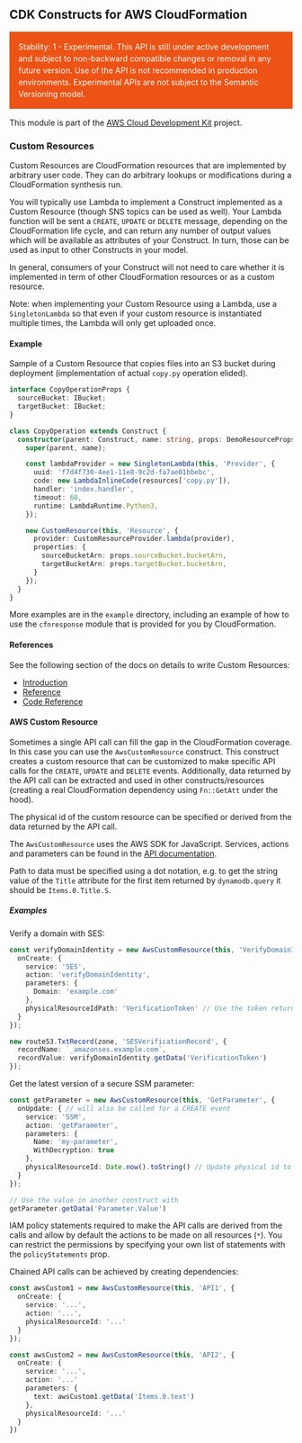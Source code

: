 ## CDK Constructs for AWS CloudFormation
<div class="stability_label"
     style="background-color: #EC5315; color: white !important; margin: 0 0 1rem 0; padding: 1rem; line-height: 1.5;">
  Stability: 1 - Experimental. This API is still under active development and subject to non-backward
  compatible changes or removal in any future version. Use of the API is not recommended in production
  environments. Experimental APIs are not subject to the Semantic Versioning model.
</div>


This module is part of the [AWS Cloud Development Kit](https://github.com/awslabs/aws-cdk) project.

### Custom Resources

Custom Resources are CloudFormation resources that are implemented by
arbitrary user code. They can do arbitrary lookups or modifications
during a CloudFormation synthesis run.

You will typically use Lambda to implement a Construct implemented as a
Custom Resource (though SNS topics can be used as well). Your Lambda function
will be sent a `CREATE`, `UPDATE` or `DELETE` message, depending on the
CloudFormation life cycle, and can return any number of output values which
will be available as attributes of your Construct. In turn, those can
be used as input to other Constructs in your model.

In general, consumers of your Construct will not need to care whether
it is implemented in term of other CloudFormation resources or as a
custom resource.

Note: when implementing your Custom Resource using a Lambda, use
a `SingletonLambda` so that even if your custom resource is instantiated
multiple times, the Lambda will only get uploaded once.

#### Example

Sample of a Custom Resource that copies files into an S3 bucket during deployment
(implementation of actual `copy.py` operation elided).

```ts
interface CopyOperationProps {
  sourceBucket: IBucket;
  targetBucket: IBucket;
}

class CopyOperation extends Construct {
  constructor(parent: Construct, name: string, props: DemoResourceProps) {
    super(parent, name);

    const lambdaProvider = new SingletonLambda(this, 'Provider', {
      uuid: 'f7d4f730-4ee1-11e8-9c2d-fa7ae01bbebc',
      code: new LambdaInlineCode(resources['copy.py']),
      handler: 'index.handler',
      timeout: 60,
      runtime: LambdaRuntime.Python3,
    });

    new CustomResource(this, 'Resource', {
      provider: CustomResourceProvider.lambda(provider),
      properties: {
        sourceBucketArn: props.sourceBucket.bucketArn,
        targetBucketArn: props.targetBucket.bucketArn,
      }
    });
  }
}
```

More examples are in the `example` directory, including an example of how to use
the `cfnresponse` module that is provided for you by CloudFormation.

#### References

See the following section of the docs on details to write Custom Resources:

* [Introduction](https://docs.aws.amazon.com/AWSCloudFormation/latest/UserGuide/template-custom-resources.html)
* [Reference](https://docs.aws.amazon.com/AWSCloudFormation/latest/UserGuide/crpg-ref.html)
* [Code Reference](https://docs.aws.amazon.com/AWSCloudFormation/latest/UserGuide/aws-properties-lambda-function-code.html)

#### AWS Custom Resource
Sometimes a single API call can fill the gap in the CloudFormation coverage. In
this case you can use the `AwsCustomResource` construct. This construct creates
a custom resource that can be customized to make specific API calls for the
`CREATE`, `UPDATE` and `DELETE` events. Additionally, data returned by the API
call can be extracted and used in other constructs/resources (creating a real
CloudFormation dependency using `Fn::GetAtt` under the hood).

The physical id of the custom resource can be specified or derived from the data
returned by the API call.

The `AwsCustomResource` uses the AWS SDK for JavaScript. Services, actions and
parameters can be found in the [API documentation](https://docs.aws.amazon.com/AWSJavaScriptSDK/latest/index.html).

Path to data must be specified using a dot notation, e.g. to get the string value
of the `Title` attribute for the first item returned by `dynamodb.query` it should
be `Items.0.Title.S`.

##### Examples
Verify a domain with SES:

```ts
const verifyDomainIdentity = new AwsCustomResource(this, 'VerifyDomainIdentity', {
  onCreate: {
    service: 'SES',
    action: 'verifyDomainIdentity',
    parameters: {
      Domain: 'example.com'
    },
    physicalResourceIdPath: 'VerificationToken' // Use the token returned by the call as physical id
  }
});

new route53.TxtRecord(zone, 'SESVerificationRecord', {
  recordName: `_amazonses.example.com`,
  recordValue: verifyDomainIdentity.getData('VerificationToken')
});
```

Get the latest version of a secure SSM parameter:

```ts
const getParameter = new AwsCustomResource(this, 'GetParameter', {
  onUpdate: { // will also be called for a CREATE event
    service: 'SSM',
    action: 'getParameter',
    parameters: {
      Name: 'my-parameter',
      WithDecryption: true
    },
    physicalResourceId: Date.now().toString() // Update physical id to always fetch the latest version
  }
});

// Use the value in another construct with
getParameter.getData('Parameter.Value')
```

IAM policy statements required to make the API calls are derived from the calls
and allow by default the actions to be made on all resources (`*`). You can
restrict the permissions by specifying your own list of statements with the
`policyStatements` prop.

Chained API calls can be achieved by creating dependencies:
```ts
const awsCustom1 = new AwsCustomResource(this, 'API1', {
  onCreate: {
    service: '...',
    action: '...',
    physicalResourceId: '...'
  }
});

const awsCustom2 = new AwsCustomResource(this, 'API2', {
  onCreate: {
    service: '...',
    action: '...'
    parameters: {
      text: awsCustom1.getData('Items.0.text')
    },
    physicalResourceId: '...'
  }
})
```
